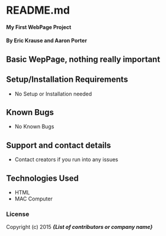 # README.md

#### My First WebPage Project

#### By Eric Krause and Aaron Porter

## Basic WepPage, nothing really important


## Setup/Installation Requirements

* No Setup or Installation needed


## Known Bugs

* No Known Bugs


## Support and contact details

* Contact creators if you run into any issues

## Technologies Used

* HTML
* MAC Computer


### License


Copyright (c) 2015 **_{List of contributors or company name}_**
